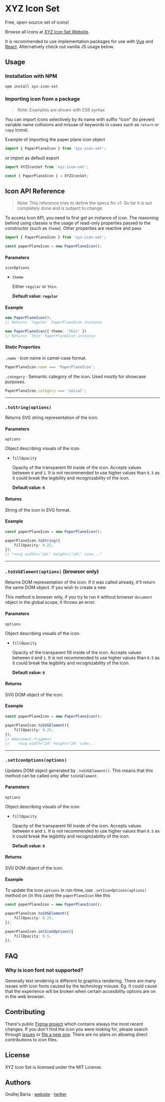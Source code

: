# XYZ Icon Set

Free, open-source set of icons!

Browse all icons at [XYZ Icon Set Website](https://ondrejbarta.xyz/pet-projects/xyz-icon-set).

It is recommended to use implementation packages for use with [Vue](https://github.com/bartaxyz/xyz-icon-set-vue) and [React](https://github.com/bartaxyz/xyz-icon-set-react). Alternatively check out vanilla JS usage below.



## Usage

### Installation with NPM

```bash
npm install xyz-icon-set
```

### Importing icon from a package

> Note: Examples are shown with ES6 syntax

You can import icons selectively by its name with suffix "Icon" (to prevent variable name collisions and misuse of keywords in cases such as `return` or `copy` icons).

Example of importing the paper plane icon object

```typescript
import { PaperPlaneIcon } from 'xyz-icon-set';
```

or import as default export

```typescript
import XYZIconSet from 'xyz-icon-set';

const { PaperPlaneIcon } = XYZIconSet;
```



## Icon API Reference

> Note: This reference tries to define the specs for v1. So far it is not completely done and is subject to change.

To access Icon API, you need to first get an instance of icon. The reasoning behind using classes is the usage of read-only properties passed to the constructor (such as `theme`). Other properties are reactive and pass

```typescript
import { PaperPlaneIcon } from 'xyz-icon-set';

const paperPlaneIcon = new PaperPlaneIcon();
```

#### Parameters

`iconOptions`

- `theme`

  Either `regular` or `thin`.

  **Default value: `regular`**

#### Example

```typescript
new PaperPlaneIcon();
// Returns `regular` PaperPlaneIcon instance

new PaperPlaneIcon({ theme: 'thin' })
// Returns `thin` PaperPlaneIcon instance
```

#### Static Properties

`.name` &middot; Icon name in camel-case format.

```typescript
PaperPlaneIcon.name === 'PaperPlaneIcon';
```

`.category` &middot; Semantic category of the icon. Used mostly for showcase purposes.

```typescript
PaperPlaneIcon.category === 'social';
```

---

### `.toString(options)`

Returns SVG string representation of the icon.

#### Parameters

`options`

Object describing visuals of the icon.

- `fillOpacity`

    Opacity of the transparent fill inside of the icon. Accepts values between `0` and `1`. It is not recommended to use higher values than `0.5` as it could break the legibility and recognizability of the icon.

    **Default value: `0`**

#### Returns

String of the icon in SVG format.

#### Example

```typescript
const paperPlaneIcon = new PaperPlaneIcon();

paperPlaneIcon.toString({
    fillOpacity: 0.25,
});
// "<svg width=\"24\" height=\"24\" view..."
```

---

### `.toSVGElement(options)` (browser only)

Returns DOM representation of the icon. If it was called already, it'll return the same DOM object. If you wish to create a new

This method is browser only, if you try to run it without browser `document` object in the global scope, it throws an error.

#### Parameters

`options`

Object describing visuals of the icon.

- `fillOpacity`

    Opacity of the transparent fill inside of the icon. Accepts values between `0` and `1`. It is not recommended to use higher values than `0.5` as it could break the legibility and recognizability of the icon.

    **Default value: `0`**

#### Returns

SVG DOM object of the icon.

#### Example

```typescript
const paperPlaneIcon = new PaperPlaneIcon();

paperPlaneIcon.toSVGElement({
    fillOpacity: 0.25,
});
// #document-fragment
//    <svg width="24" height="24" view...
```

---

### `.setIconOptions(options)`

Updates DOM object generated by `.toSVGElement()`. This means that this method can be called only after `toSVGElement`.

#### Parameters

`options`

Object describing visuals of the icon.

- `fillOpacity`

  Opacity of the transparent fill inside of the icon. Accepts values between `0` and `1`. It is not recommended to use higher values than `0.5` as it could break the legibility and recognizability of the icon.

  **Default value: `0`**

#### Returns

SVG DOM object of the icon.

#### Example

To update the icon `options` in run-time, use `.setIconOptions(options)` method on (in this case) the `paperPlaneIcon` like this

```typescript
const paperPlaneIcon = new PaperPlaneIcon();

paperPlaneIcon.toSVGElement({
    fillOpacity: 0.25,
});

paperPlaneIcon.setIconOptions({
    fillOpacity: 0.5,
});
```



## FAQ

### Why is icon font not supported?

Generally text rendering is different to graphics rendering. There are many issues with icon fonts caused by the technology misuse. Eg. It could cause that the experience will be broken when certain accesibility options are on in the web browser.



## Contributing

There's public [Figma project](https://www.figma.com/file/aL6uKzwVzrTG3sTE2pbN4gOb/XYZ-Icon-Set) which contains always the most recent changes. If you don't find the icon you were looking for, please search through [issues](https://github.com/bartaxyz/xyz-icon-set/issues) or [file a new one](https://github.com/bartaxyz/xyz-icon-set/issues/new). There are no plans on allowing direct contributions to icon files.



## License

XYZ Icon Set is licensed under the MIT License.



## Authors

Ondřej Bárta &middot; [website](https://ondrejbarta.xyz) &middot; [twitter](https://twitter.com/bartaxyz)
